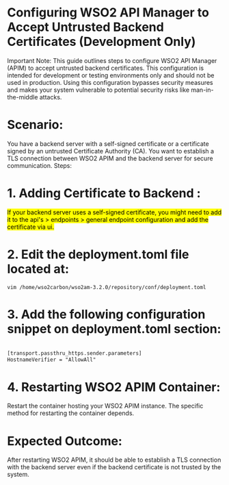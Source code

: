 # Configuring WSO2 API Manager to Accept Untrusted Backend Certificates (Development Only)
Important Note: This guide outlines steps to configure WSO2 API Manager (APIM) to accept untrusted backend certificates. This configuration is intended for development or testing environments only and should not be used in production. Using this configuration bypasses security measures and makes your system vulnerable to potential security risks like man-in-the-middle attacks.

# Scenario:

You have a backend server with a self-signed certificate or a certificate signed by an untrusted Certificate Authority (CA).
You want to establish a TLS connection between WSO2 APIM and the backend server for secure communication.
Steps:

# 1. Adding Certificate to Backend :

<mark style="background-color: #FFFF00">If your backend server uses a self-signed certificate, you might need to add it to the api's > endpoints > general endpoint configuration and add the certificate via ui.</mark>
# 2. Edit the deployment.toml file located at:
```
vim /home/wso2carbon/wso2am-3.2.0/repository/conf/deployment.toml
```
# 3. Add the following configuration snippet on deployment.toml section:
```xml 

[transport.passthru_https.sender.parameters]
HostnameVerifier = "AllowAll"

```

# 4. Restarting WSO2 APIM Container:

Restart the container hosting your WSO2 APIM instance. The specific method for restarting the container depends.
# Expected Outcome:

After restarting WSO2 APIM, it should be able to establish a TLS connection with the backend server even if the backend certificate is not trusted by the system.
